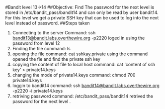 #Bandit level 13->14
##Objective: Find The password for the next level is stored in /etc/bandit_pass/bandit14 and can only be read by user bandit14. For this level we get a private SSH key that can be used to log into the next level instead of password.
##Steps taken
1. Connecting to the server
   Command: ssh bandit13@bandit.labs.overthewire.org -p2220
   loged in using the password from level 12
2. Finding the file 
   command: ls
3. opening the file
   command: cat sshkay.private
   using the command opened the fie and find the private ssh key
4. copying the content of file to local host
   command: cat 'content of ssh key' > private14.keys
5. changing the mode of private14.keys
   command: chmod 700 private14.keys
6. loggin to bandit14
   command: ssh bandit14@bandit.labs.overthewire.org -p2220 -i private14.keys
7. retriving password
   command: /etc/bandit_pass/bandit14
   retrived the password for the next level .
